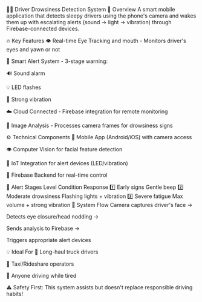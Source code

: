 🚗💤 Driver Drowsiness Detection System
🌟 Overview
A smart mobile application that detects sleepy drivers using the phone's camera and wakes them up with escalating alerts (sound → light → vibration) through Firebase-connected devices.

🔥 Key Features
👁️ Real-time Eye Tracking and mouth - Monitors driver's eyes and yawn or not

📳 Smart Alert System - 3-stage warning:

🔊 Sound alarm

💡 LED flashes

📳 Strong vibration

☁️ Cloud Connected - Firebase integration for remote monitoring

📸 Image Analysis - Processes camera frames for drowsiness signs

⚙️ Technical Components
📱 Mobile App (Android/iOS) with camera access

👁️ Computer Vision for facial feature detection

🔌 IoT Integration for alert devices (LED/vibration)

🚀 Firebase Backend for real-time control

🚨 Alert Stages
Level	Condition	Response
1️⃣	Early signs	Gentle beep
2️⃣	Moderate drowsiness	Flashing lights + vibration
3️⃣	Severe fatigue	Max volume + strong vibration
📸 System Flow
Camera captures driver's face →

Detects eye closure/head nodding →

Sends analysis to Firebase →

Triggers appropriate alert devices

💡 Ideal For
🚛 Long-haul truck drivers

🚕 Taxi/Rideshare operators

🚗 Anyone driving while tired

⚠️ Safety First: This system assists but doesn't replace responsible driving habits!
